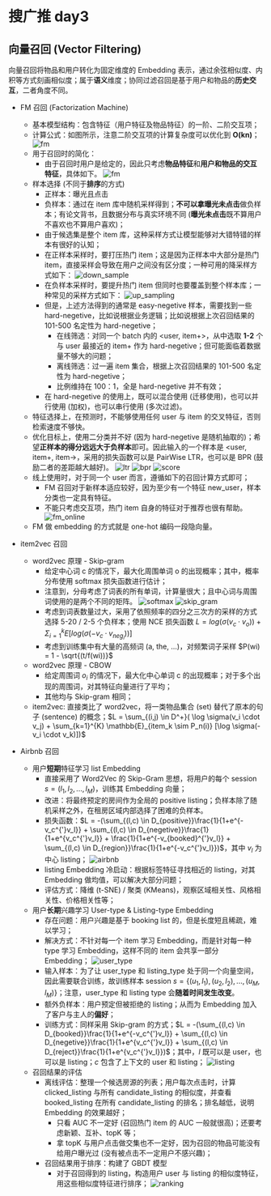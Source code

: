 # 搜广推 day3

## 向量召回 (Vector Filtering)

向量召回将物品和用户转化为固定维度的 Embedding 表示，通过余弦相似度、内积等方式刻画相似度；属于**语义**维度；协同过滤召回是基于用户和物品的**历史交互**，二者角度不同。

+ FM 召回 (Factorization Machine)
  + 基本模型结构：包含特征（用户特征及物品特征）的一阶、二阶交互项；
  + 计算公式：如图所示，注意二阶交互项的计算复杂度可以优化到 **O(kn)**； 
    ![fm](pic/fm_arch.png) 
  + 用于召回时的简化：
    + 由于召回时用户是给定的，因此只考虑**物品特征**和**用户和物品的交互特征**，具体如下。
    ![fm](pic/fm_callback.png)
  + 样本选择 (不同于**排序**的方式)
    + 正样本：曝光且点击
    + 负样本：通过在 item 库中随机采样得到；**不可以拿曝光未点击**做负样本；有论文背书，且数据分布与真实环境不同 (**曝光未点击**既不算用户不喜欢也不算用户喜欢)；
    + 由于候选集是整个 item 库，这种采样方式让模型能够对大错特错的样本有很好的认知；
    + 在正样本采样时，要打压热门 item；这是因为正样本中大部分是热门 item，直接采样会导致在用户之间没有区分度；一种可用的降采样方式如下：
      ![down_sample](pic/down_sampling.png)
    + 在负样本采样时，要提升热门 item 但同时也要覆盖到整个样本库；一种常见的采样方式如下：
      ![up_sampling](pic/up_sampling.png)
    + 但是，上述方法得到的通常是 easy-negetive 样本，需要找到一些 hard-negetive，比如说根据业务逻辑；比如说根据上次召回结果的 101-500 名定性为 hard-negetive；
      + 在线筛选：对同一个 batch 内的 <user, item+>，从中选取 **1-2** 个与 user 最接近的 item+ 作为 hard-negetive；但可能面临着数据量不够大的问题；
      + 离线筛选：过一遍 item 集合，根据上次召回结果的 101-500 名定性为 hard-negetive；
      + 比例维持在 100：1，全是 hard-negetive 并不有效；
    + 在 hard-negetive 的使用上，既可以混合使用 (迁移使用)，也可以并行使用 (加权)，也可以串行使用 (多次过滤)。
  + 特征选择上，在预测时，不能够使用任何 user 与 item 的交叉特征，否则检索速度不够快。
  + 优化目标上，使用二分类并不好 (因为 hard-negetive 是随机抽取的)；希望**正样本的得分远远大于负样本**即可。因此输入的一个样本是 <user, item+, item->，采用的损失函数可以是 PairWise LTR，也可以是 BPR (鼓励二者的差距越大越好)。
    ![ltr](pic/LTR.png)
    ![bpr](pic/BPR.png)
    ![score](pic/fm_score.png)
  + 线上使用时，对于同一个 user 而言，遵循如下的召回计算方式即可；
    + FM 召回对于新样本适应较好，因为至少有一个特征 new_user，样本分类也一定具有特征。
    + 不能只考虑交互项，热门 item 自身的特征对于推荐也很有帮助。
      ![fm_online](pic/fm_online.png)
  + FM 做 embedding 的方式就是 one-hot 编码一段隐向量。

+ item2vec 召回
  + word2vec 原理 - Skip-gram
    + 给定中心词 c 的情况下，最大化周围单词 o 的出现概率；其中，概率分布使用 softmax 损失函数进行估计；
    + 注意到，分母考虑了词表的所有单词，计算量很大；且中心词与周围词使用的是两个不同的矩阵。
      ![softmax](pic/softmax.png)
      ![skip_gram](pic/skip_gram.png)
    + 考虑到词表数量过大，采用了依照频率的四分之三次方的采样的方式选择 5-20 / 2-5 个负样本；使用 NCE 损失函数 $L = log(σ(v_c · v_o)) + Σ_{i=1}^k E[log(σ(-v_c · v_{neg_i}))]$
    + 考虑到训练集中有大量的高频词 (a, the, ...)，对频繁词子采样 $P(wi) = 1 - \sqrt{(t/f(wi))}$
  + word2vec 原理 - CBOW
    + 给定周围词 ${o_i}$ 的情况下，最大化中心单词 c 的出现概率；对于多个出现的周围词，对其特征向量进行了平均；
    + 其他均与 Skip-gram 相同；
  + item2vec: 直接类比了 word2vec，将一类物品集合 (set) 替代了原本的句子 (sentence) 的概念；$L = \sum_{(i,j) \in D^+}( \log \sigma(v_i \cdot v_j) + \sum_{k=1}^{K} \mathbb{E}_{item_k \sim P_n(i)} [\log \sigma(-v_i \cdot v_k)])$

+ Airbnb 召回
  + 用户**短期**特征学习 list Embedding
    + 直接采用了 Word2Vec 的 Skip-Gram 思想，将用户的每个 session $s = (l_1, l_2, ..., l_M)$，训练其 Embedding 向量；
    + 改进：将最终预定的房间作为全局的 positive listing；负样本除了随机采样之外，在租房区域内部选择了困难的负样本。
    + 损失函数：$L = -(\sum_{(l,c) \in D_{positive}}\frac{1}{1+e^{-v_c^{'}v_l}} + \sum_{(l,c) \in D_{negetive}}\frac{1}{1+e^{v_c^{'}v_l}} + \frac{1}{1+e^{-v_{booked}^{'}v_l}} + \sum_{(l,c) \in D_{region}}\frac{1}{1+e^{-v_c^{'}v_l}})$，其中 $v_l$ 为中心 listing；
      ![airbnb](pic/airbnb.png)
    + listing Embedding 冷启动：根据标签特征寻找相近的 listing，对其 Embedding 做均值，可以解决大部分问题；
    + 评估方式：降维 (t-SNE) / 聚类 (KMeans)，观察区域相关性、风格相关性、价格相关性等；
  + 用户**长期**兴趣学习 User-type & Listing-type Embedding
    + 存在问题：用户兴趣是基于 booking list 的，但是长度短且稀疏，难以学习；
    + 解决方式：不针对每一个 item 学习 Embedding，而是针对每一种 type 学习 Embedding，这样不同的 item 会共享一部分 Embedding；
      ![user_type](pic/user_type.png)
    + 输入样本：为了让 user_type 和 listing_type 处于同一个向量空间，因此需要联合训练，故训练样本 session $s = \{(u_1, l_1), (u_2, l_2), ..., (u_M, l_M)\}$；注意，user_type 和 listing type 会**随着时间发生改变**。
    + 额外负样本：用户预定但被拒绝的 listing；从而为 Embedding 加入了客户与主人的**偏好**；
    + 训练方式：同样采用 Skip-gram 的方式；$L = -(\sum_{(l,c) \in D_{booked}}\frac{1}{1+e^{-v_c^{'}v_l}} + \sum_{(l,c) \in D_{negetive}}\frac{1}{1+e^{v_c^{'}v_l}} + \sum_{(l,c) \in D_{reject}}\frac{1}{1+e^{v_c^{'}v_l}})$；其中，$l$ 既可以是 user，也可以是 listing；$c$ 包含了上下文的 user 和 listing；
      ![listing](pic/type.png)
  + 召回结果的评估
    + 离线评估：整理一个候选房源的列表；用户每次点击时，计算 clicked_listing 与所有 candidate_listing 的相似度，并查看 booked_listing 在所有 candidate_listing 的排名；排名越低，说明 Embedding 的效果越好；
      + 只看 AUC 不一定好 (召回热门 item 的 AUC 一般就很高)；还要考虑新颖、互补、topK 等；
      + 拿 topK 与用户点击做交集也不一定好，因为召回的物品可能没有给用户曝光过 (没有被点击不一定用户不感兴趣)；
    + 召回结果用于排序：构建了 GBDT 模型
      + 对于召回得到的 listing，构造用户 user 与 listing 的相似度特征，用这些相似度特征进行排序；
        ![ranking](pic/ranking.png)